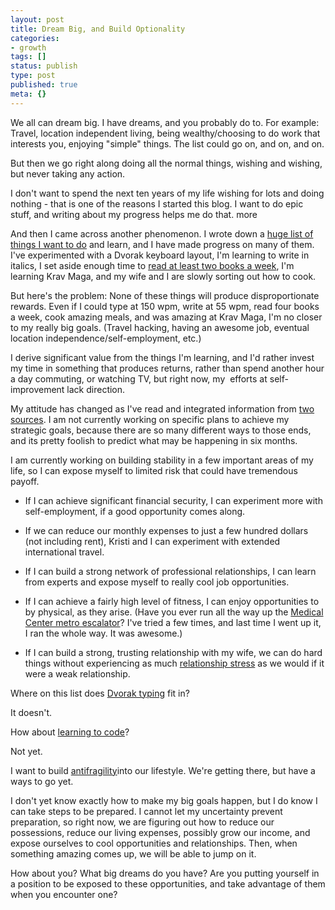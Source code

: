 ```yaml
---
layout: post
title: Dream Big, and Build Optionality
categories:
- growth
tags: []
status: publish
type: post
published: true
meta: {}
---
```




We all can dream big. I have dreams, and you probably do to.
For example: Travel, location independent living, being wealthy/choosing to do work that interests you, enjoying "simple" things. The list could go on, and on, and on.



But then we go right along doing all the normal things, wishing and wishing, but never taking any action.



I don't want to spend the next ten years of my life wishing for lots and doing nothing - that is one of the reasons I started this blog. I want to do epic stuff, and writing about my progress helps me do that.
more



And then I came across another phenomenon. I wrote down a 
[huge list of things I want to do](/epic-quest) and learn, and I have made progress on many of them. I've experimented with a Dvorak keyboard layout, I'm learning to write in italics, I set aside enough time to 
[read at least two books a week](/read-along-with-josh), I'm learning Krav Maga, and my wife and I are slowly sorting out how to cook.



But here's the problem: None of these things will produce disproportionate rewards. Even if I could type at 150 wpm, write at 55 wpm, read four books a week, cook amazing meals, and was amazing at Krav Maga, I'm no closer to my really big goals. (Travel hacking, having an awesome job, eventual location independence/self-employment, etc.)



I derive significant value from the things I'm learning, and I'd rather invest my time in something that produces returns, rather than spend another hour a day commuting, or watching TV, but right now, my  efforts at self-improvement lack direction.



My attitude has changed as I've read and integrated information from 
[two](http://www.iwillteachyoutoberich.com/blog/the-tripod-of-stability/) 
[sources](http://www.google.com/url?sa=t&rct=j&q=&esrc=s&source=web&cd=1&cad=rja&ved=0CC8QFjAA&url=http%3A%2F%2Fwww.amazon.com%2FAntifragile-Things-That-Gain-Disorder%2Fdp%2F1400067820&ei=LE_5Ub6UN8zE4AON04GoCw&usg=AFQjCNE4XmEtQRlZGKiCKv4qdJTY2uDylg&sig2=KT6p_4Tj9TN3u7jgeJAo7g&bvm=bv.49967636,d.dmg). I am not currently working on specific plans to achieve my strategic goals, because there are so many different ways to those ends, and its pretty foolish to predict what may be happening in six months.



I am currently working on building stability in a few important areas of my life, so I can expose myself to limited risk that could have tremendous payoff.


* If I can achieve significant financial security, I can experiment more with self-employment, if a good opportunity comes along.


* If we can reduce our monthly expenses to just a few hundred dollars (not including rent), Kristi and I can experiment with extended international travel.


* If I can build a strong network of professional relationships, I can learn from experts and expose myself to really cool job opportunities.


* If I can achieve a fairly high level of fitness, I can enjoy opportunities to by physical, as they arise. (Have you ever run all the way up the 
[Medical Center metro escalator](http://www.google.com/url?sa=i&source=images&cd=&cad=rja&docid=872fAOzMkt0TrM&tbnid=7kH6HH-1NrxcVM:&ved=&url=http%3A%2F%2Fcommons.wikimedia.org%2Fwiki%2FFile%3A2008_04_21_-_Bethesda_-_Medical_Center_Metro_Station_2.JPG&ei=JVD5UcjZJLXk4APWsICgDQ&psig=AFQjCNEoza2nDjWsL18oS0PPf-BlYyug3A&ust=1375379877670791)? I've tried a few times, and last time I went up it, I ran the whole way. It was awesome.)


* If I can build a strong, trusting relationship with my wife, we can do hard things without experiencing as much 
[relationship stress](/blog/2013/07/18/rules-for-fighting-fair) as we would if it were a weak relationship.


Where on this list does 
[Dvorak typing](http://en.wikipedia.org/wiki/Dvorak_Simplified_Keyboard) fit in?



It doesn't.



How about 
[learning to code](http://lifehacker.com/how-i-taught-myself-to-code-in-eight-weeks-511615189)?



Not yet.



I want to build
[antifragility](http://www.investopedia.com/terms/a/anti-fragility.asp)into our lifestyle. We're getting there, but have a ways to go yet.



I don't yet know exactly how to make my big goals happen, but I do know I can take steps to be prepared. I cannot let my uncertainty prevent preparation, so right now, we are figuring out how to reduce our possessions, reduce our living expenses, possibly grow our income, and expose ourselves to cool opportunities and relationships. Then, when something amazing comes up, we will be able to jump on it.



How about you? What big dreams do you have? Are you putting yourself in a position to be exposed to these opportunities, and take advantage of them when you encounter one?

